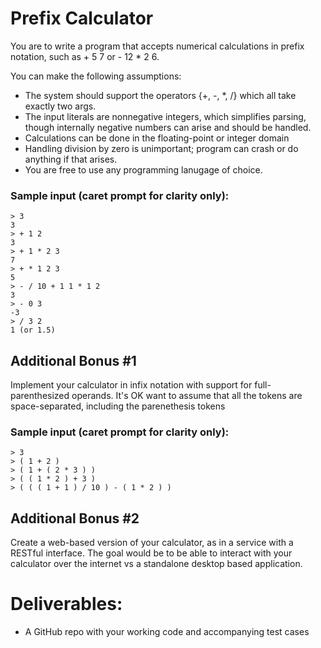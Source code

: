 # Prefix Calculator

You are to write a program that accepts numerical calculations in prefix notation, such as + 5 7 or - 12 * 2 6.

You can make the following assumptions:

* The system should support the operators {+, -, *, /} which all take exactly two args.
* The input literals are nonnegative integers, which simplifies parsing, though internally negative numbers can arise and should be handled.
* Calculations can be done in the floating-point or integer domain
* Handling division by zero is unimportant; program can crash or do anything if that arises.
* You are free to use any programming lanugage of choice.

### Sample input (caret prompt for clarity only):
```
> 3
3
> + 1 2
3
> + 1 * 2 3
7
> + * 1 2 3
5
> - / 10 + 1 1 * 1 2
3
> - 0 3
-3
> / 3 2
1 (or 1.5)
```

## Additional Bonus #1
Implement your calculator in infix notation with support for full-parenthesized operands. It's OK want to assume that all the tokens are space-separated, including the parenethesis tokens

### Sample input (caret prompt for clarity only):
```
> 3
> ( 1 + 2 )
> ( 1 + ( 2 * 3 ) )
> ( ( 1 * 2 ) + 3 )
> ( ( ( 1 + 1 ) / 10 ) - ( 1 * 2 ) )
```

## Additional Bonus #2
Create a web-based version of your calculator, as in a service with a RESTful interface. The goal would be to be able to interact with your calculator over the internet vs a standalone desktop based application.

# Deliverables:
* A GitHub repo with your working code and accompanying test cases

